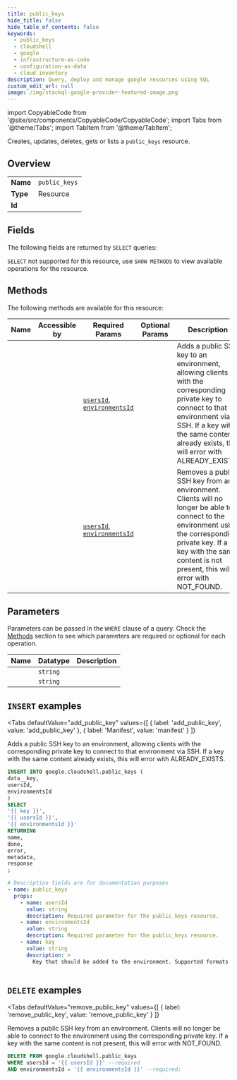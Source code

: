 ```yaml
--- 
title: public_keys
hide_title: false
hide_table_of_contents: false
keywords:
  - public_keys
  - cloudshell
  - google
  - infrastructure-as-code
  - configuration-as-data
  - cloud inventory
description: Query, deploy and manage google resources using SQL
custom_edit_url: null
image: /img/stackql-google-provider-featured-image.png
---
```


import CopyableCode from '@site/src/components/CopyableCode/CopyableCode';
import Tabs from '@theme/Tabs';
import TabItem from '@theme/TabItem';

Creates, updates, deletes, gets or lists a <code>public_keys</code> resource.

## Overview
<table><tbody>
<tr><td><b>Name</b></td><td><code>public_keys</code></td></tr>
<tr><td><b>Type</b></td><td>Resource</td></tr>
<tr><td><b>Id</b></td><td><CopyableCode code="google.cloudshell.public_keys" /></td></tr>
</tbody></table>

## Fields

The following fields are returned by `SELECT` queries:

`SELECT` not supported for this resource, use `SHOW METHODS` to view available operations for the resource.


## Methods

The following methods are available for this resource:

<table>
<thead>
    <tr>
    <th>Name</th>
    <th>Accessible by</th>
    <th>Required Params</th>
    <th>Optional Params</th>
    <th>Description</th>
    </tr>
</thead>
<tbody>
<tr>
    <td><a href="#add_public_key"><CopyableCode code="add_public_key" /></a></td>
    <td><CopyableCode code="insert" /></td>
    <td><a href="#parameter-usersId"><code>usersId</code></a>, <a href="#parameter-environmentsId"><code>environmentsId</code></a></td>
    <td></td>
    <td>Adds a public SSH key to an environment, allowing clients with the corresponding private key to connect to that environment via SSH. If a key with the same content already exists, this will error with ALREADY_EXISTS.</td>
</tr>
<tr>
    <td><a href="#remove_public_key"><CopyableCode code="remove_public_key" /></a></td>
    <td><CopyableCode code="delete" /></td>
    <td><a href="#parameter-usersId"><code>usersId</code></a>, <a href="#parameter-environmentsId"><code>environmentsId</code></a></td>
    <td></td>
    <td>Removes a public SSH key from an environment. Clients will no longer be able to connect to the environment using the corresponding private key. If a key with the same content is not present, this will error with NOT_FOUND.</td>
</tr>
</tbody>
</table>

## Parameters

Parameters can be passed in the `WHERE` clause of a query. Check the [Methods](#methods) section to see which parameters are required or optional for each operation.

<table>
<thead>
    <tr>
    <th>Name</th>
    <th>Datatype</th>
    <th>Description</th>
    </tr>
</thead>
<tbody>
<tr id="parameter-environmentsId">
    <td><CopyableCode code="environmentsId" /></td>
    <td><code>string</code></td>
    <td></td>
</tr>
<tr id="parameter-usersId">
    <td><CopyableCode code="usersId" /></td>
    <td><code>string</code></td>
    <td></td>
</tr>
</tbody>
</table>

## `INSERT` examples

<Tabs
    defaultValue="add_public_key"
    values={[
        { label: 'add_public_key', value: 'add_public_key' },
        { label: 'Manifest', value: 'manifest' }
    ]}
>
<TabItem value="add_public_key">

Adds a public SSH key to an environment, allowing clients with the corresponding private key to connect to that environment via SSH. If a key with the same content already exists, this will error with ALREADY_EXISTS.

```sql
INSERT INTO google.cloudshell.public_keys (
data__key,
usersId,
environmentsId
)
SELECT 
'{{ key }}',
'{{ usersId }}',
'{{ environmentsId }}'
RETURNING
name,
done,
error,
metadata,
response
;
```
</TabItem>
<TabItem value="manifest">

```yaml
# Description fields are for documentation purposes
- name: public_keys
  props:
    - name: usersId
      value: string
      description: Required parameter for the public_keys resource.
    - name: environmentsId
      value: string
      description: Required parameter for the public_keys resource.
    - name: key
      value: string
      description: >
        Key that should be added to the environment. Supported formats are `ssh-dss` (see RFC4253), `ssh-rsa` (see RFC4253), `ecdsa-sha2-nistp256` (see RFC5656), `ecdsa-sha2-nistp384` (see RFC5656) and `ecdsa-sha2-nistp521` (see RFC5656). It should be structured as <format> <content>, where <content> part is encoded with Base64.
        
```
</TabItem>
</Tabs>


## `DELETE` examples

<Tabs
    defaultValue="remove_public_key"
    values={[
        { label: 'remove_public_key', value: 'remove_public_key' }
    ]}
>
<TabItem value="remove_public_key">

Removes a public SSH key from an environment. Clients will no longer be able to connect to the environment using the corresponding private key. If a key with the same content is not present, this will error with NOT_FOUND.

```sql
DELETE FROM google.cloudshell.public_keys
WHERE usersId = '{{ usersId }}' --required
AND environmentsId = '{{ environmentsId }}' --required;
```
</TabItem>
</Tabs>
